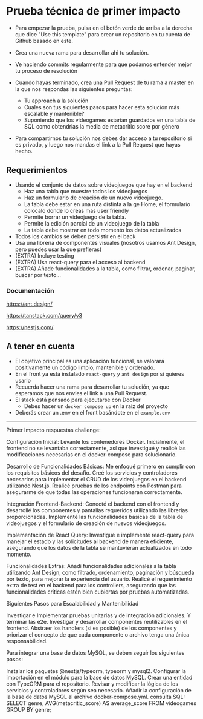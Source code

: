# Prueba técnica de primer impacto

- Para empezar la prueba, pulsa en el botón verde de arriba a la derecha que dice "Use this template" para crear un repositorio en tu cuenta de Github basado en este.
- Crea una nueva rama para desarrollar ahi tu solución.
- Ve haciendo commits regularmente para que podamos entender mejor tu proceso de resolución
- Cuando hayas terminado, crea una Pull Request de tu rama a master en la que nos respondas las siguientes preguntas:

  - Tu approach a la solución
  - Cuales son tus siguientes pasos para hacer esta solución más escalable y mantenible?
  - Suponiendo que los videogames estarian guardados en una tabla de SQL como obtendrias la media de metacritic score por género

- Para compartirnos tu solución nos debes dar acceso a tu repositorio si es privado, y luego nos mandas el link a la Pull Request que hayas hecho.

## Requerimientos

- Usando el conjunto de datos sobre videojuegos que hay en el backend
  - Haz una tabla que muestre todos los videojuegos
  - Haz un formulario de creación de un nuevo videojuego.
  - La tabla debe estar en una ruta distinta a la ge Home, el formulario colocalo donde lo creas mas user friendly
  - Permite borrar un videojuego de la tabla.
  - Permite la edición parcial de un videojuego de la tabla
  - La tabla debe mostrar en todo momento los datos actualizados
- Todos los cambios se deben persistir en el back
- Usa una librería de componentes visuales (nosotros usamos Ant Design, pero puedes usar la que prefieras)
- (EXTRA) Incluye testing
- (EXTRA) Usa react-query para el acceso al backend
- (EXTRA) Añade funcionalidades a la tabla, como filtrar, ordenar, paginar, buscar por texto...

### Documentación

<https://ant.design/>

<https://tanstack.com/query/v3>

<https://nestjs.com/>

## A tener en cuenta

- El objetivo principal es una aplicación funcional, se valorará positivamente un código limpio, mantenible y ordenado.
- En el front ya está instalado `react-query` y `ant design` por si quieres usarlo
- Recuerda hacer una rama para desarrollar tu solución, ya que esperamos que nos envies el link a una Pull Request.
- El stack está pensado para ejecutarse con Docker
  - Debes hacer un `docker compose up` en la raiz del proyecto
- Deberás crear un .env en el front basándote en el `example.env`


------------------------------------------------------------

Primer Impacto respuestas challenge:

Configuración Inicial:
Levanté los contenedores Docker. Inicialmente, el frontend no se levantaba correctamente, así que investigué y realicé las modificaciones necesarias en el docker-compose para solucionarlo.

Desarrollo de Funcionalidades Básicas:
Me enfoqué primero en cumplir con los requisitos básicos del desafío.
Creé los servicios y controladores necesarios para implementar el CRUD de los videojuegos en el backend utilizando Nest.js.
Realicé pruebas de los endpoints con Postman para asegurarme de que todas las operaciones funcionaran correctamente.

Integración Frontend-Backend:
Conecté el backend con el frontend y desarrollé los componentes y pantallas requeridos utilizando las librerías proporcionadas.
Implementé las funcionalidades básicas de la tabla de videojuegos y el formulario de creación de nuevos videojuegos.

Implementación de React Query:
Investigué e implementé react-query para manejar el estado y las solicitudes al backend de manera eficiente, asegurando que los datos de la tabla se mantuvieran actualizados en todo momento.

Funcionalidades Extras:
Añadí funcionalidades adicionales a la tabla utilizando Ant Design, como filtrado, ordenamiento, paginación y búsqueda por texto, para mejorar la experiencia del usuario.
Realicé el requerimiento extra de test en el backend para los controllers, asegurando que las funcionalidades críticas estén bien cubiertas por pruebas automatizadas.

Siguientes Pasos para Escalabilidad y Mantenibilidad

Investigar e Implementar pruebas unitarias y de integración adicionales. Y terminar las e2e.
Investigar y desarrollar componentes reutilizables en el frontend.
Abstraer los handlers (si es posible) de los componentes y priorizar el concepto de que cada componente o archivo tenga una única responsabilidad.

Para integrar una base de datos MySQL, se deben seguir los siguientes pasos:

Instalar los paquetes @nestjs/typeorm, typeorm y mysql2.
Configurar la importación en el módulo para la base de datos MySQL.
Crear una entidad con TypeORM para el repositorio.
Revisar y modificar la lógica de los servicios y controladores según sea necesario.
Añadir la configuración de la base de datos MySQL al archivo docker-compose.yml.
consulta SQL:
SELECT genre, AVG(metacritic_score) AS average_score
FROM videogames
GROUP BY genre;

